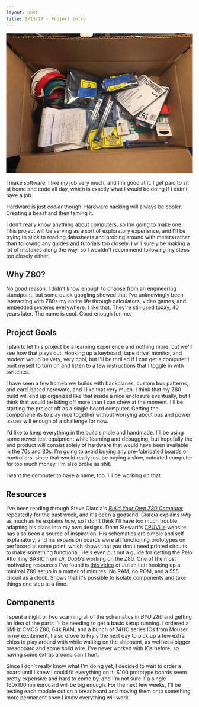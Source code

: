 ```yaml
---
layout: post
title: 9/13/17 - Project intro
---
```


![Box o' parts](/images/posts:2017-09-14/box_o_parts.jpg)

I make software. I like my job very much, and I'm good at it. I get paid to sit at home and code all day, which is exactly what I would be doing if I didn't have a job.

Hardware is just _cooler_ though. Hardware hacking will always be cooler. Creating a beast and then taming it.

I don't really know anything about computers, so I'm going to make one. This project will be serving as a sort of exploratory experience, and I'll be trying to stick to reading datasheets and probing around with meters rather than following any guides and tutorials too closely. I will surely be making a lot of mistakes along the way, so I wouldn't recommend following my steps too closely either.
<!--break-->

## Why Z80?
No good reason. I didn't know enough to choose from an engineering standpoint, but some quick googling showed that I've unknowingly been interacting with Z80s my entire life through calculators, video games, and embedded systems everywhere. I like that. They're still used today, 40 years later. The name is cool. Good enough for me.

## Project Goals
I plan to let this project be a learning experience and nothing more, but we'll see how that plays out. Hooking up a keyboard, tape drive, monitor, and modem would be very, very cool, but I'll be thrilled if I can get a computer I built myself to turn on and listen to a few instructions that I toggle in with switches.

I have seen a few homebrew builds with backplanes, custom bus patterns, and card-based hardware, and I like that very much. I think that my Z80 build will end up organized like that inside a nice enclosure eventually, but I think that would be biting off more than I can chew at the moment. I'll be starting the project off as a single board computer. Getting the componenents to play nice together without worrying about bus and power issues will enough of a challenge for now.

I'd like to keep everything in the build simple and handmade. I'll be using some newer test equipment while learning and debugging, but hopefully the end product will consist solely of hardware that would have been available in the 70s and 80s. I'm going to avoid buying any pre-fabricated boards or controllers, since that would really just be buying a slow, outdated computer for too much money. I'm also broke as shit.

I want the computer to have a name, too. I'll be working on that.

## Resources
I've been reading through Steve Ciarcia's _[Build Your Own Z80 Computer](https://books.google.com/books?id=mVQnFgWzX0AC&lpg=PP1&pg=PP1#v=onepage&q&f=false)_ repeatedly for the past week, and it's been a godsend. Ciarcia explains _why_ as much as he explains _how_, so I don't think I'll have too much trouble adapting his plans into my own designs. Donn Stewart's [CPUVille](http://cpuville.com) website has also been a source of inspiration. His schematics are simple and self-explanatory, and his expansion boards were all functioning prototypes on perfboard at some point, which shows that you don't need printed circuits to make something functional. He's even put out a guide for getting the Palo Alto Tiny BASIC from _Dr. Dobb's_ working on the Z80. One of the most motivating resources I've found is [this video](https://www.youtube.com/watch?v=AZb4NLXx1aM) of Julian Ilett hooking up a minimal Z80 setup in a matter of minutes. No RAM, no ROM, and a 555 circuit as a clock. Shows that it's possible to isolate components and take things one step at a time.

## Components
I spent a night or two scanning all of the schematics in _BYO Z80_ and getting an idea of the parts I'll be needing to get a basic setup running. I ordered a 6MHz CMOS Z80, 64k RAM, and a bunch of 74HC series ICs from Mouser. In my excitement, I also drove to Fry's the next day to pick up a few extra chips to play around with while waiting on the shipment, as well as a bigger breadboard and some solid wire. I've never worked with ICs before, so having some extras around can't hurt.

Since I don't really know what I'm doing yet, I decided to wait to order a board until I knew I could fit everything on it. S100 prototype boards seem pretty expensive and hard to come by, and I'm not sure if a single 160x100mm eurocard will be big enough. For the next few weeks, I'll be testing each module out on a breadboard and moving them onto something more permanent once I know everything will work.
